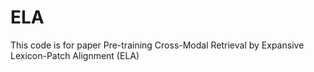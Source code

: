 # ELA

This code is for paper Pre-training Cross-Modal Retrieval by Expansive Lexicon-Patch Alignment (ELA)
